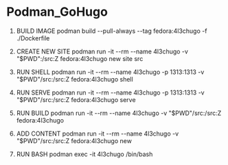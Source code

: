 # Podman_GoHugo
1. BUILD IMAGE
  podman build --pull-always --tag fedora:4l3chugo -f ./Dockerfile

2. CREATE NEW SITE
  podman run -it --rm --name 4l3chugo -v "$PWD":/src:Z  fedora:4l3chugo new site src

3. RUN SHELL
  podman run -it --rm --name 4l3chugo -p 1313:1313 -v "$PWD"/src:/src:Z  fedora:4l3chugo shell

4. RUN SERVE
  podman run -it --rm --name 4l3chugo -p 1313:1313 -v "$PWD"/src:/src:Z  fedora:4l3chugo serve

5. RUN BUILD
  podman run -it --rm --name 4l3chugo -v "$PWD"/src:/src:Z  fedora:4l3chugo

6. ADD CONTENT
  podman run -it --rm --name 4l3chugo -v "$PWD"/src:/src:Z  fedora:4l3chugo new

7. RUN BASH
  podman exec -it 4l3chugo /bin/bash

